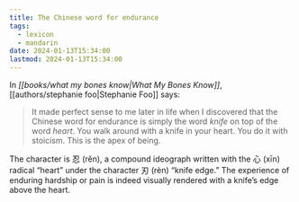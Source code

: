 ```yaml
---
title: The Chinese word for endurance
tags:
  - lexicon
  - mandarin
date: 2024-01-13T15:34:00
lastmod: 2024-01-13T15:34:00
---
```

In *[[books/what my bones know|What My Bones Know]]*, [[authors/stephanie foo|Stephanie Foo]] says:

> It made perfect sense to me later in life when I discovered that the Chinese word for endurance is simply the word _knife_ on top of the word _heart_. You walk around with a knife in your heart. You do it with stoicism. This is the apex of being.

The character is 忍 (rěn), a compound ideograph written with the 心 (xīn) radical “heart” under the character 刃 (rèn) “knife edge.” The experience of enduring hardship or pain is indeed visually rendered with a knife’s edge above the heart.